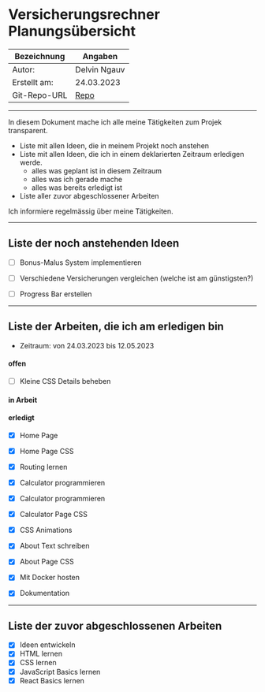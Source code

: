 # Versicherungsrechner Planungsübersicht

| Bezeichnung    | Angaben        |
| -------------- | ---------------|
| Autor:       | Delvin Ngauv              |
| Erstellt am:   | 24.03.2023               |
| Git-Repo-URL   | [Repo](https://github.com/delvindylan/Versicherungsrechner) |

---

In diesem Dokument mache ich alle meine Tätigkeiten zum Projek transparent.

* Liste mit allen Ideen, die in meinem Projekt noch anstehen
* Liste mit allen Ideen, die ich in einem deklarierten Zeitraum erledigen werde.
   * alles was geplant ist in diesem Zeitraum
   * alles was ich gerade mache
   * alles was bereits erledigt ist
* Liste aller zuvor abgeschlossener Arbeiten
   
Ich informiere regelmässig über meine Tätigkeiten.

   
---

## Liste der noch anstehenden Ideen

* [ ] Bonus-Malus System implementieren
* [ ] Verschiedene Versicherungen vergleichen (welche ist am günstigsten?)
* [ ] Progress Bar erstellen


---

## Liste der Arbeiten, die ich am erledigen bin

* Zeitraum: von 24.03.2023 bis 12.05.2023

#### offen

* [ ] Kleine CSS Details beheben

#### in Arbeit

#### erledigt

* [x] Home Page
* [x] Home Page CSS
* [x] Routing lernen
* [x] Calculator programmieren
* [x] Calculator programmieren
* [x] Calculator Page CSS
* [x] CSS Animations
* [x] About Text schreiben
* [x] About Page CSS
* [x] Mit Docker hosten
* [x] Dokumentation


---

## Liste der zuvor abgeschlossenen Arbeiten

* [x] Ideen entwickeln
* [x] HTML lernen
* [x] CSS lernen
* [x] JavaScript Basics lernen
* [x] React Basics lernen
